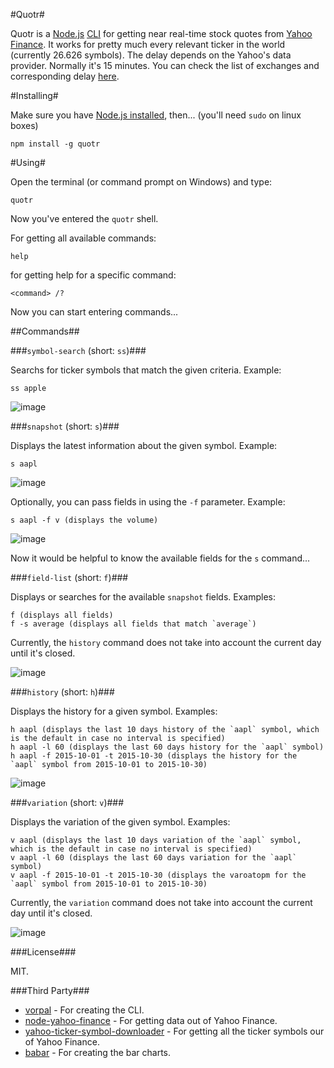 #Quotr#

Quotr is a [Node.js](https://nodejs.org/en/) [CLI](https://en.wikipedia.org/wiki/Command-line_interface) 
for getting near real-time stock quotes from [Yahoo Finance](http://finance.yahoo.com/).
It works for pretty much every relevant ticker in the world (currently 26.626 symbols). The delay depends on the Yahoo's data provider. 
Normally it's 15 minutes. You can check the list of exchanges and corresponding delay [here](https://help.yahoo.com/kb/SLN2310.html).



#Installing#

Make sure you have [Node.js installed](https://nodejs.org/en/download/package-manager/), then... (you'll need `sudo` on linux boxes)

    npm install -g quotr
    
#Using#

Open the terminal (or command prompt on Windows) and type:

    quotr
    
Now you've entered the `quotr` shell.
    
For getting all available commands:

    help
    
for getting help for a specific command:

    <command> /?
    
Now you can start entering commands...

##Commands##

###`symbol-search` (short: `ss`)###

Searchs for ticker symbols that match the given criteria. Example:

    ss apple
    
![image](http://i.imgur.com/0IBjBEL.png)

###`snapshot` (short: `s`)###


Displays the latest information about the given symbol. Example:

    s aapl
    
![image](http://i.imgur.com/96wbGGe.png)

Optionally, you can pass fields in using the `-f` parameter. Example:

    s aapl -f v (displays the volume)
    
![image](http://i.imgur.com/35iDFh0.png)

Now it would be helpful to know the available fields for the `s` command...

###`field-list` (short: `f`)###

Displays or searches for the available `snapshot` fields. Examples:

    f (displays all fields)
    f -s average (displays all fields that match `average`)
    
Currently, the `history` command does not take into account the current day until it's closed.
    
![image](http://i.imgur.com/TIngeBa.png)

###`history` (short: `h`)###

Displays the history for a given symbol. Examples:

    h aapl (displays the last 10 days history of the `aapl` symbol, which is the default in case no interval is specified)
    h aapl -l 60 (displays the last 60 days history for the `aapl` symbol)
    h aapl -f 2015-10-01 -t 2015-10-30 (displays the history for the `aapl` symbol from 2015-10-01 to 2015-10-30)
    
![image](http://i.imgur.com/JpsM2wr.png)
    
###`variation` (short: `v`)###

Displays the variation of the given symbol. Examples:

    v aapl (displays the last 10 days variation of the `aapl` symbol, which is the default in case no interval is specified)
    v aapl -l 60 (displays the last 60 days variation for the `aapl` symbol)
    v aapl -f 2015-10-01 -t 2015-10-30 (displays the varoatopm for the `aapl` symbol from 2015-10-01 to 2015-10-30)
    
Currently, the `variation` command does not take into account the current day until it's closed.

![image](http://i.imgur.com/eorRB2I.png)

###License###

MIT.

###Third Party###

 - [vorpal](https://github.com/dthree/vorpal) - For creating the CLI.
 - [node-yahoo-finance](https://github.com/pilwon/node-yahoo-finance) - For getting data out of Yahoo Finance.
 - [yahoo-ticker-symbol-downloader](https://github.com/Benny-/Yahoo-ticker-symbol-downloader) - For getting all the ticker symbols our of Yahoo Finance.
 - [babar](https://github.com/stephan83/babar) - For creating the bar charts.
 
